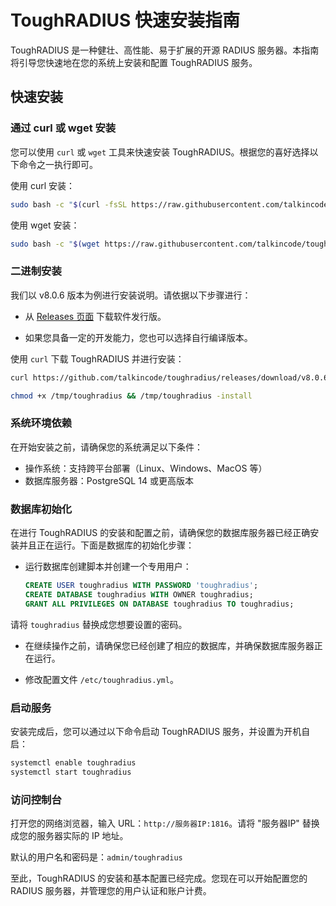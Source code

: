 # ToughRADIUS 快速安装指南

ToughRADIUS 是一种健壮、高性能、易于扩展的开源 RADIUS 服务器。本指南将引导您快速地在您的系统上安装和配置 ToughRADIUS 服务。

## 快速安装

### 通过 curl 或 wget 安装

您可以使用 `curl` 或 `wget` 工具来快速安装 ToughRADIUS。根据您的喜好选择以下命令之一执行即可。

使用 curl 安装：

  ```bash
  sudo bash -c "$(curl -fsSL https://raw.githubusercontent.com/talkincode/toughradius/main/installer.sh)"
  ```
  
使用 wget 安装：

  ```bash
  sudo bash -c "$(wget https://raw.githubusercontent.com/talkincode/toughradius/main/installer.sh -O -)"
  ```

### 二进制安装

我们以 v8.0.6 版本为例进行安装说明。请依据以下步骤进行：

- 从 [Releases 页面](https://github.com/talkincode/toughradius/releases) 下载软件发行版。

- 如果您具备一定的开发能力，您也可以选择自行编译版本。

使用 `curl` 下载 ToughRADIUS 并进行安装：

  ```bash
  curl https://github.com/talkincode/toughradius/releases/download/v8.0.6/toughradius_amd64 -O /tmp/toughradius

  chmod +x /tmp/toughradius && /tmp/toughradius -install
  ```

### 系统环境依赖

在开始安装之前，请确保您的系统满足以下条件：

- 操作系统：支持跨平台部署（Linux、Windows、MacOS 等）
- 数据库服务器：PostgreSQL 14 或更高版本

### 数据库初始化

在进行 ToughRADIUS 的安装和配置之前，请确保您的数据库服务器已经正确安装并且正在运行。下面是数据库的初始化步骤：

- 运行数据库创建脚本并创建一个专用用户：

  ```sql
  CREATE USER toughradius WITH PASSWORD 'toughradius';
  CREATE DATABASE toughradius WITH OWNER toughradius;
  GRANT ALL PRIVILEGES ON DATABASE toughradius TO toughradius;
  ```

请将 `toughradius` 替换成您想要设置的密码。

- 在继续操作之前，请确保您已经创建了相应的数据库，并确保数据库服务器正在运行。

- 修改配置文件 `/etc/toughradius.yml`。

### 启动服务

安装完成后，您可以通过以下命令启动 ToughRADIUS 服务，并设置为开机自启：

```bash
systemctl enable toughradius
systemctl start toughradius
```

### 访问控制台

打开您的网络浏览器，输入 URL：`http://服务器IP:1816`。请将 "服务器IP" 替换成您的服务器实际的 IP 地址。

默认的用户名和密码是：`admin/toughradius`

至此，ToughRADIUS 的安装和基本配置已经完成。您现在可以开始配置您的 RADIUS 服务器，并管理您的用户认证和账户计费。